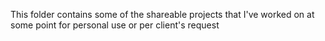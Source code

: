 This folder contains some of the shareable projects that I've worked on at some point for personal use or per client's request
